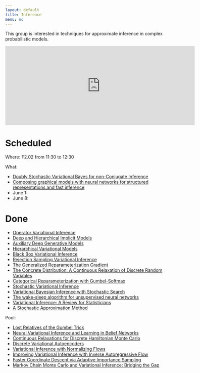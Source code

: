 ```yaml
---
layout: default
title: Inference
menu: no
---
```


This group is interested in techniques for approximate inference in complex probabilistic models.


<iframe src="https://calendar.google.com/calendar/embed?mode=AGENDA&amp;height=250&amp;wkst=2&amp;bgcolor=%23FFFFFF&amp;src=oa6cmu8nbg8iet2j07d9tobs1c%40group.calendar.google.com&amp;color=%236E6E41&amp;ctz=Europe%2FAmsterdam" style="border-width:0" width="600" height="250" frameborder="0" scrolling="no"></iframe>


# Scheduled

Where: F2.02 from 11:30 to 12:30

What: 

* [Doubly Stochastic Variational Bayes for non-Conjugate Inference](http://jmlr.org/proceedings/papers/v32/titsias14.pdf)
* [Composing graphical models with neural networks for structured representations and fast inference](https://arxiv.org/abs/1603.06277)
* June 1:
* June 8:


# Done

* [Operator Variational Inference](https://arxiv.org/pdf/1610.09033.pdf)
* [Deep and Hierarchical Implicit Models](https://arxiv.org/pdf/1702.08896.pdf)
* [Auxiliary Deep Generative Models]( https://arxiv.org/pdf/1602.05473.pdf)
* [Hierarchical Variational Models](https://arxiv.org/pdf/1511.02386.pdf)
* [Black Box Variational Inference](https://arxiv.org/pdf/1401.0118.pdf)
* [Rejection Sampling Variational Inference](https://arxiv.org/pdf/1610.05683.pdf)
* [The Generalized Reparameterization Gradient](https://arxiv.org/pdf/1610.02287.pdf)
* [The Concrete Distribution: A Continuous Relaxation of Discrete Random Variables](https://arxiv.org/pdf/1611.00712.pdf)
* [Categorical Reparameterization with Gumbel-Softmax](https://arxiv.org/pdf/1611.01144.pdf)
* [Stochastic Variational Inference](https://arxiv.org/pdf/1206.7051.pdf)
* [Variational Bayesian Inference with Stochastic Search](https://arxiv.org/pdf/1206.6430.pdf)
* [The wake-sleep algorithm for unsupervised neural networks](http://www.cs.toronto.edu/~fritz/absps/ws.pdf)
* [Variational Inference: A Review for Statisticians](https://arxiv.org/pdf/1601.00670.pdf)
* [A Stochastic Approximation Method](https://www.jstor.org/stable/2236626)


Pool:

* [Lost Relatives of the Gumbel Trick](https://arxiv.org/pdf/1706.04161.pdf)
* [Neural Variational Inference and Learning in Belief Networks](https://arxiv.org/pdf/1402.0030.pdf)
* [Continuous Relaxations for Discrete Hamiltonian Monte Carlo](https://papers.nips.cc/paper/4652-continuous-relaxations-for-discrete-hamiltonian-monte-carlo.pdf)
* [Discrete Variational Autoencoders](https://arxiv.org/abs/1609.02200)
* [Variational Inference with Normalizing Flows](http://jmlr.org/proceedings/papers/v37/rezende15.pdf)
* [Improving Variational Inference with Inverse Autoregressive Flow](https://arxiv.org/pdf/1606.04934.pdf)
* [Faster Coordinate Descent via Adaptive Importance Sampling](https://arxiv.org/pdf/1703.02518.pdf)
* [Markov Chain Monte Carlo and Variational Inference: Bridging the Gap](http://proceedings.mlr.press/v37/salimans15.pdf)
